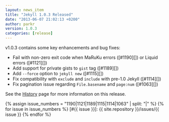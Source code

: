 ```yaml
---
layout: news_item
title: "Jekyll 1.0.3 Released"
date: "2013-06-07 21:02:13 +0200"
author: parkr
version: 1.0.3
categories: [release]
---
```


v1.0.3 contains some key enhancements and bug fixes:

- Fail with non-zero exit code when MaRuKu errors ([#1190][]) or Liquid errors ([#1121][])
- Add support for private gists to `gist` tag ([#1189][])
- Add `--force` option to `jekyll new` ([#1115][])
- Fix compatibility with `exclude` and `include` with pre-1.0 Jekyll ([#1114][])
- Fix pagination issue regarding `File.basename` and `page:num` ([#1063][])

See the [History][] page for more information on this release.

{% assign issue_numbers = "1190|1121|1189|1115|1114|1063" | split: "|" %}
{% for issue in issue_numbers %}
[#{{ issue }}]: {{ site.repository }}/issues/{{ issue }}
{% endfor %}

[History]: /docs/history/#v1-0-3
